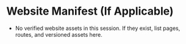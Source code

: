 # Website Manifest (If Applicable)
- No verified website assets in this session. If they exist, list pages, routes, and versioned assets here.

